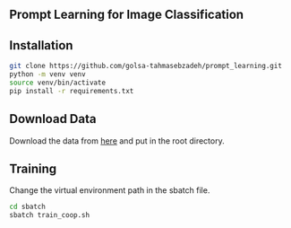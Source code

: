 ## Prompt Learning for Image Classification
## Installation
``` bash
git clone https://github.com/golsa-tahmasebzadeh/prompt_learning.git
python -m venv venv
source venv/bin/activate
pip install -r requirements.txt
```

## Download Data
Download the data from [here](https://drive.google.com/file/d/1m3RU_epZXiEi2n1ByGMBnlvjI1vT5j8m/view?usp=sharing) and put in the root directory.

## Training 
Change the virtual environment path in the sbatch file.
``` bash
cd sbatch
sbatch train_coop.sh
```
